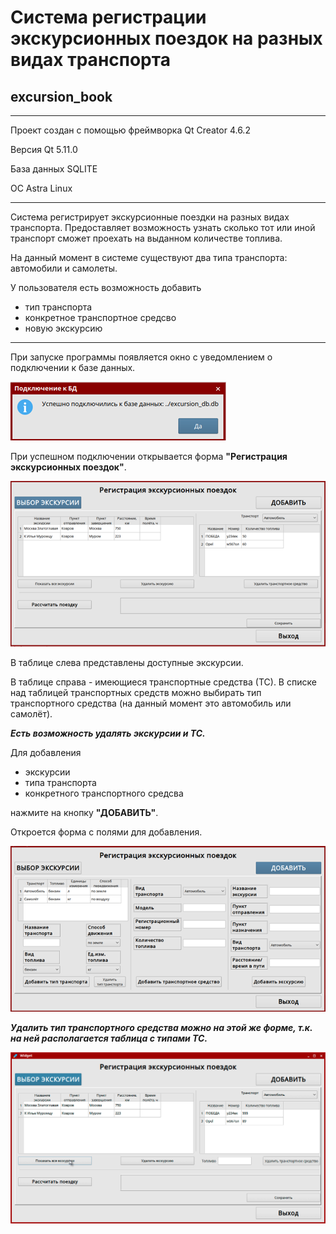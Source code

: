 # Система регистрации экскурсионных поездок на разных видах транспорта
## excursion_book 
***
Проект создан с помощью фреймворка Qt Creator 4.6.2

Версия Qt 5.11.0

База данных SQLITE

ОС Astra Linux

***
Cистема регистрирует экскурсионные поездки на разных видах транспорта. Предоставляет возможность узнать сколько тот или иной транспорт сможет проехать на выданном количестве топлива.

На данный момент в системе существуют два типа транспорта: автомобили и самолеты.

У пользователя есть возможность добавить 
<ul>
    <li>тип транспорта</li>
    <li>конкретное транспортное средсво</li>
    <li>новую экскурсию</li>
</ul>

***

При запуске программы появляется окно с уведомлением о подключении к базе данных.

![alt text](https://github.com/mary-anitikin/excursion_book/blob/master/0.png?raw=true)

При успешном подключении открывается форма **"Регистрация экскурсионных поездок"**.

![alt text](https://github.com/mary-anitikin/excursion_book/blob/master/1.png?raw=true)

В таблице слева представлены доступные экскурсии.

В таблице справа - имеющиеся транспортные средства (ТС). 
В списке над таблицей транспортных средств можно выбирать тип транспортного средства (на данный момент это автомобиль или самолёт). 

<strong><em>Есть возможность удалять экскурсии и ТС.</em></strong>

Для добавления 
<ul>
    <li>экскурсии</li>
    <li>типа транспорта</li>
    <li>конкретного транспортного средсва</li>
</ul>
нажмите на кнопку <strong>"ДОБАВИТЬ"</strong>.


Откроется форма с полями для добавления.

![alt text](https://github.com/mary-anitikin/excursion_book/blob/master/2.png?raw=true)

<strong><em>Удалить тип транспортного средства можно на этой же форме, т.к. на ней располагается таблица с типами ТС.</em></strong>

![alt text](https://github.com/mary-anitikin/excursion_book/blob/master/011.gif?raw=true)



